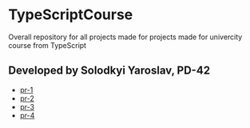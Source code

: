 # TypeScriptCourse

Overall repository for all projects made for projects made for univercity course from TypeScript

## Developed by Solodkyi Yaroslav, PD-42

- [pr-1](https://github.com/Goodwin251/TypeScriptCourse/tree/feature/pr-1)
- [pr-2](https://github.com/Goodwin251/TypeScriptCourse/tree/feature/pr-2)
- [pr-3](https://github.com/Goodwin251/TypeScriptCourse/tree/feature/pr-3)
- [pr-4](https://github.com/Goodwin251/TypeScriptCourse/tree/feature/pr-4)
